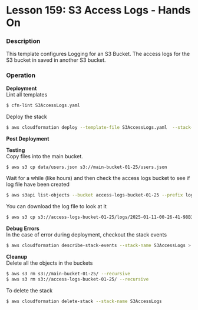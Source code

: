 # Lesson 159: S3 Access Logs - Hands On

### Description

This template configures Logging for an S3 Bucket. The access logs for the S3 bucket in saved in another S3 bucket.

### Operation

**Deployment**  
Lint all templates

```bash
$ cfn-lint S3AccessLogs.yaml
```

Deploy the stack

```bash
$ aws cloudformation deploy --template-file S3AccessLogs.yaml  --stack-name S3AccessLogs
```

**Post Deployment**

**Testing**  
Copy files into the main bucket.

```bash
$ aws s3 cp data/users.json s3://main-bucket-01-25/users.json
```

Wait for a while (like hours) and then check the access logs bucket to see if log file have been created

```bash
$ aws s3api list-objects --bucket access-logs-bucket-01-25 --prefix logs
```

You can download the log file to look at it

```bash
$ aws s3 cp s3://access-logs-bucket-01-25/logs/2025-01-11-00-26-41-98B362F6645AA32C logs.txt
```

**Debug Errors**  
In the case of error during deployment, checkout the stack events

```bash
$ aws cloudformation describe-stack-events --stack-name S3AccessLogs > events.json
```

**Cleanup**  
Delete all the objects in the buckets

```bash
$ aws s3 rm s3://main-bucket-01-25/ --recursive
$ aws s3 rm s3://access-logs-bucket-01-25/ --recursive
```

To delete the stack

```bash
$ aws cloudformation delete-stack --stack-name S3AccessLogs
```
